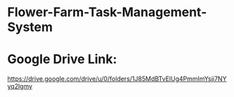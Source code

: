 # Flower-Farm-Task-Management-System

# Google Drive Link:
https://drive.google.com/drive/u/0/folders/1J85MdBTvElUg4PmmImYsji7NYyq2lgmy
